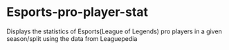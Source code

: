 # Esports-pro-player-stat
Displays the statistics of Esports(League of Legends) pro players in a given season/split using the data from Leaguepedia
